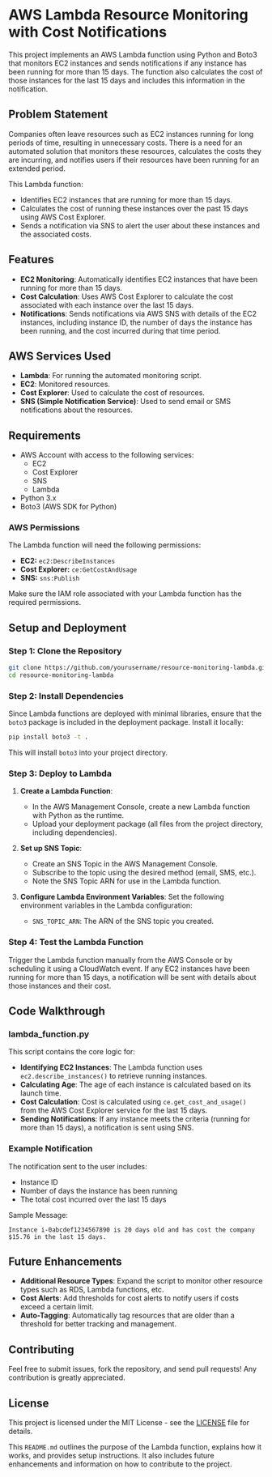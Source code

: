# AWS Lambda Resource Monitoring with Cost Notifications

This project implements an AWS Lambda function using Python and Boto3 that monitors EC2 instances and sends notifications if any instance has been running for more than 15 days. The function also calculates the cost of those instances for the last 15 days and includes this information in the notification.

## Problem Statement

Companies often leave resources such as EC2 instances running for long periods of time, resulting in unnecessary costs. There is a need for an automated solution that monitors these resources, calculates the costs they are incurring, and notifies users if their resources have been running for an extended period.

This Lambda function:
- Identifies EC2 instances that are running for more than 15 days.
- Calculates the cost of running these instances over the past 15 days using AWS Cost Explorer.
- Sends a notification via SNS to alert the user about these instances and the associated costs.

## Features

- **EC2 Monitoring**: Automatically identifies EC2 instances that have been running for more than 15 days.
- **Cost Calculation**: Uses AWS Cost Explorer to calculate the cost associated with each instance over the last 15 days.
- **Notifications**: Sends notifications via AWS SNS with details of the EC2 instances, including instance ID, the number of days the instance has been running, and the cost incurred during that time period.

## AWS Services Used

- **Lambda**: For running the automated monitoring script.
- **EC2**: Monitored resources.
- **Cost Explorer**: Used to calculate the cost of resources.
- **SNS (Simple Notification Service)**: Used to send email or SMS notifications about the resources.

## Requirements

- AWS Account with access to the following services:
  - EC2
  - Cost Explorer
  - SNS
  - Lambda
- Python 3.x
- Boto3 (AWS SDK for Python)

### AWS Permissions

The Lambda function will need the following permissions:
- **EC2:** `ec2:DescribeInstances`
- **Cost Explorer:** `ce:GetCostAndUsage`
- **SNS:** `sns:Publish`

Make sure the IAM role associated with your Lambda function has the required permissions.

## Setup and Deployment

### Step 1: Clone the Repository

```bash
git clone https://github.com/yourusername/resource-monitoring-lambda.git
cd resource-monitoring-lambda
```

### Step 2: Install Dependencies

Since Lambda functions are deployed with minimal libraries, ensure that the `boto3` package is included in the deployment package. Install it locally:

```bash
pip install boto3 -t .
```

This will install `boto3` into your project directory.

### Step 3: Deploy to Lambda

1. **Create a Lambda Function**:
   - In the AWS Management Console, create a new Lambda function with Python as the runtime.
   - Upload your deployment package (all files from the project directory, including dependencies).
   
2. **Set up SNS Topic**:
   - Create an SNS Topic in the AWS Management Console.
   - Subscribe to the topic using the desired method (email, SMS, etc.).
   - Note the SNS Topic ARN for use in the Lambda function.

3. **Configure Lambda Environment Variables**:
   Set the following environment variables in the Lambda configuration:
   - `SNS_TOPIC_ARN`: The ARN of the SNS topic you created.

### Step 4: Test the Lambda Function

Trigger the Lambda function manually from the AWS Console or by scheduling it using a CloudWatch event. If any EC2 instances have been running for more than 15 days, a notification will be sent with details about those instances and their cost.

## Code Walkthrough

### lambda_function.py

This script contains the core logic for:
- **Identifying EC2 Instances**: The Lambda function uses `ec2.describe_instances()` to retrieve running instances.
- **Calculating Age**: The age of each instance is calculated based on its launch time.
- **Cost Calculation**: Cost is calculated using `ce.get_cost_and_usage()` from the AWS Cost Explorer service for the last 15 days.
- **Sending Notifications**: If any instance meets the criteria (running for more than 15 days), a notification is sent using SNS.

### Example Notification

The notification sent to the user includes:
- Instance ID
- Number of days the instance has been running
- The total cost incurred over the last 15 days

Sample Message:
```
Instance i-0abcdef1234567890 is 20 days old and has cost the company $15.76 in the last 15 days.
```

## Future Enhancements

- **Additional Resource Types**: Expand the script to monitor other resource types such as RDS, Lambda functions, etc.
- **Cost Alerts**: Add thresholds for cost alerts to notify users if costs exceed a certain limit.
- **Auto-Tagging**: Automatically tag resources that are older than a threshold for better tracking and management.

## Contributing

Feel free to submit issues, fork the repository, and send pull requests! Any contribution is greatly appreciated.

## License

This project is licensed under the MIT License - see the [LICENSE](LICENSE) file for details.

This `README.md` outlines the purpose of the Lambda function, explains how it works, and provides setup instructions. It also includes future enhancements and information on how to contribute to the project.
